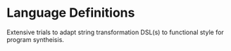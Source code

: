 # Language Definitions
Extensive trials to adapt string transformation DSL(s) to functional style for program syntheisis.


